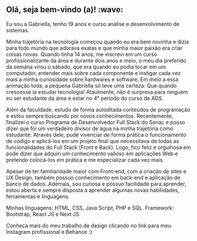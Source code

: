 <h2>Olá, seja bem-vindo (a)! :wave:</h2>

Eu sou a Gabriella, tenho 19 anos e curso análise e desenvolvimento de sistemas. 

Minha trajetória na tecnologia começou quando eu era bem novinha e dizia para todo mundo que adorava exatas e que minha maior paixão era criar coisas novas. Quando tinha 14 anos, me inscrevi em 
um curso profissionalizante da área e durante dois anos e meio, o meu dia preferido da semana virou o sábado, que era quando eu podia tocar em um computador, entender mais sobre cada componente
e instigar cada vez mais a minha curiosidade sobre hardwares e software. Em meio a essa animação toda, a pequena Gabriella só teve uma certeza: Que quando crescesse ia estudar tecnologia!
Ataulmente, não é surpresa para ninguém eu ser estudante da área e estar no 4° período do curso de ADS. 

Além da faculdade, estudo de forma autoditada conteúdos de programação e estou sempre buscando por novos conhecimentos. Recentemente, finalizei o curso Programa de Desenvolvedor Full Stack do Senac 
e posso dizer que foi um verdadeiro divisor de água na minha trajetória como estudante: Através dele, pude vivenciar de forma prática o funcionamento de código e aplicá-los em um projeto final que necessitava de todas as funcionalidades do Full Stack (Front e Back). Logo, fico feliz e orgulhosa em pode dizer que adquiri um conhecimento valioso em aplicações Web e pretendo colocá-los em prática e me especializar 
cada vez mais. 

Apesar de ter familiaridade maior com Front-end, com a criação de sites e UX Design, também possuo conhecimento em back-end e aplicação de banco de dados.
Ademais, sou curiosa e possuo facilidade para aprender, estou aberta e sempre disposta a aprender 
algumas novas habilidades, ferramentas e linguagens. 

Minhas linguagens: HTML, CSS, Java Script, PHP e SQL.
Framework: Bootstrap, React JS e Next JS.

Conheça mais do meu trabalho de design clicando no link para meu Instagram profissional e Behance :)
